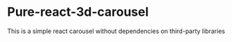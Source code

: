 # Pure-react-3d-carousel
This is a simple react carousel without dependencies on third-party libraries
